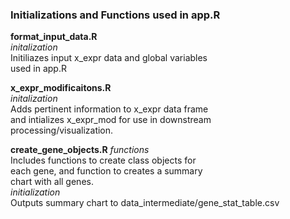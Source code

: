 ### Initializations and Functions used in app.R

**format_input_data.R**\
*initalization*\
Initiliazes input x_expr data and global variables\
used in app.R

**x_expr_modificaitons.R**\
*initalization*\
Adds pertinent information to x_expr data frame\
and intializes x_expr_mod for use in downstream\
processing/visualization.

**create_gene_objects.R**
*functions*\
Includes functions to create class objects for\
each gene, and function to creates a summary\
chart with all genes.\
*initialization*\
Outputs summary chart to data_intermediate/gene_stat_table.csv